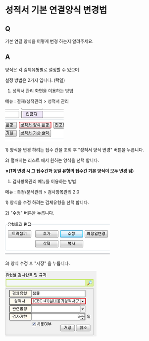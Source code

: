 # 성적서 기본 연결양식 변경법

## Q

기본 연결 양식을 어떻게 변경 하는지 알려주세요.

## A

양식은 각 검체유형별로 설정할 수 있으며

설정 방법은 2가지 입니다. \(택일\)

1. 성적서 관리 화면을 이용하는 방법

메뉴 : 결재/성적관리 &gt; 성적서 관리

![](../.gitbook/assets/01-_7%20%281%29.png)

1\) 양식을 변경 하려는 접수 건을 조회 후 "성적서 양식 변경" 버튼을 누릅니다.

2\) 펼쳐지는 리스트 에서 원하는 양식을 선택 합니다.

**※\(1회 변경 시 그 접수건과 동일 유형의 접수건 기본 양식이 모두 변경 됨\)**

1. 검사항목관리 메뉴를 이용하는 방법

메뉴 : 측정/분석관리 &gt; 검사항목관리 2.0

1\) 양식을 수정 하려는 검체유형을 선택 합니다.

2\) "수정" 버튼을 누릅니다.

![](../.gitbook/assets/02-_8%20%281%29.png)

3\) 양식 수정 후 "저장" 을 누릅니다.

![](../.gitbook/assets/03-_9%20%281%29.png)

